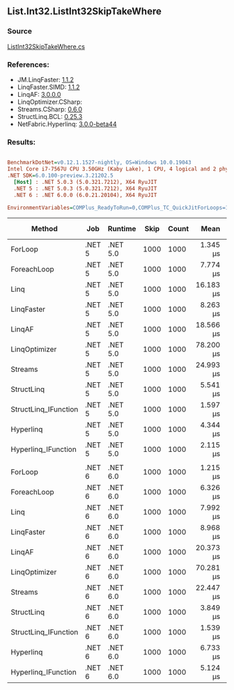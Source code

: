 ﻿## List.Int32.ListInt32SkipTakeWhere

### Source
[ListInt32SkipTakeWhere.cs](../LinqBenchmarks/List/Int32/ListInt32SkipTakeWhere.cs)

### References:
- JM.LinqFaster: [1.1.2](https://www.nuget.org/packages/JM.LinqFaster/1.1.2)
- LinqFaster.SIMD: [1.1.2](https://www.nuget.org/packages/LinqFaster.SIMD/1.0.3)
- LinqAF: [3.0.0.0](https://www.nuget.org/packages/LinqAF/3.0.0.0)
- LinqOptimizer.CSharp: [](https://www.nuget.org/packages/LinqOptimizer.CSharp/)
- Streams.CSharp: [0.6.0](https://www.nuget.org/packages/Streams.CSharp/0.6.0)
- StructLinq.BCL: [0.25.3](https://www.nuget.org/packages/StructLinq.BCL/0.25.3)
- NetFabric.Hyperlinq: [3.0.0-beta44](https://www.nuget.org/packages/NetFabric.Hyperlinq/3.0.0-beta44)

### Results:
``` ini

BenchmarkDotNet=v0.12.1.1527-nightly, OS=Windows 10.0.19043
Intel Core i7-7567U CPU 3.50GHz (Kaby Lake), 1 CPU, 4 logical and 2 physical cores
.NET SDK=6.0.100-preview.3.21202.5
  [Host] : .NET 5.0.3 (5.0.321.7212), X64 RyuJIT
  .NET 5 : .NET 5.0.3 (5.0.321.7212), X64 RyuJIT
  .NET 6 : .NET 6.0.0 (6.0.21.20104), X64 RyuJIT

EnvironmentVariables=COMPlus_ReadyToRun=0,COMPlus_TC_QuickJitForLoops=1,COMPlus_TieredPGO=1  

```
|               Method |    Job |  Runtime | Skip | Count |      Mean |     Error |    StdDev | Ratio | RatioSD |   Gen 0 | Gen 1 | Gen 2 | Allocated |
|--------------------- |------- |--------- |----- |------ |----------:|----------:|----------:|------:|--------:|--------:|------:|------:|----------:|
|              ForLoop | .NET 5 | .NET 5.0 | 1000 |  1000 |  1.345 μs | 0.0082 μs | 0.0077 μs |  1.00 |    0.00 |       - |     - |     - |         - |
|          ForeachLoop | .NET 5 | .NET 5.0 | 1000 |  1000 |  7.774 μs | 0.0522 μs | 0.0488 μs |  5.78 |    0.04 |  0.0153 |     - |     - |      40 B |
|                 Linq | .NET 5 | .NET 5.0 | 1000 |  1000 | 16.183 μs | 0.0664 μs | 0.0588 μs | 12.02 |    0.10 |  0.0610 |     - |     - |     152 B |
|           LinqFaster | .NET 5 | .NET 5.0 | 1000 |  1000 |  8.263 μs | 0.0691 μs | 0.0539 μs |  6.14 |    0.04 |  5.9204 |     - |     - |  12,416 B |
|               LinqAF | .NET 5 | .NET 5.0 | 1000 |  1000 | 18.566 μs | 0.0615 μs | 0.0545 μs | 13.80 |    0.07 |       - |     - |     - |         - |
|        LinqOptimizer | .NET 5 | .NET 5.0 | 1000 |  1000 | 78.200 μs | 0.2970 μs | 0.2633 μs | 58.11 |    0.37 | 16.7236 |     - |     - |  35,120 B |
|              Streams | .NET 5 | .NET 5.0 | 1000 |  1000 | 24.993 μs | 0.1691 μs | 0.1412 μs | 18.57 |    0.13 |  0.4272 |     - |     - |     936 B |
|           StructLinq | .NET 5 | .NET 5.0 | 1000 |  1000 |  5.541 μs | 0.0283 μs | 0.0251 μs |  4.12 |    0.03 |  0.0458 |     - |     - |      96 B |
| StructLinq_IFunction | .NET 5 | .NET 5.0 | 1000 |  1000 |  1.597 μs | 0.0085 μs | 0.0080 μs |  1.19 |    0.01 |       - |     - |     - |         - |
|            Hyperlinq | .NET 5 | .NET 5.0 | 1000 |  1000 |  4.344 μs | 0.0286 μs | 0.0254 μs |  3.23 |    0.02 |       - |     - |     - |         - |
|  Hyperlinq_IFunction | .NET 5 | .NET 5.0 | 1000 |  1000 |  2.115 μs | 0.0135 μs | 0.0113 μs |  1.57 |    0.01 |       - |     - |     - |         - |
|                      |        |          |      |       |           |           |           |       |         |         |       |       |           |
|              ForLoop | .NET 6 | .NET 6.0 | 1000 |  1000 |  1.215 μs | 0.0096 μs | 0.0085 μs |  1.00 |    0.00 |       - |     - |     - |         - |
|          ForeachLoop | .NET 6 | .NET 6.0 | 1000 |  1000 |  6.326 μs | 0.0254 μs | 0.0238 μs |  5.21 |    0.04 |  0.0153 |     - |     - |      40 B |
|                 Linq | .NET 6 | .NET 6.0 | 1000 |  1000 |  7.992 μs | 0.0546 μs | 0.0484 μs |  6.58 |    0.06 |  0.0610 |     - |     - |     152 B |
|           LinqFaster | .NET 6 | .NET 6.0 | 1000 |  1000 |  8.968 μs | 0.0679 μs | 0.0601 μs |  7.38 |    0.06 |  5.9204 |     - |     - |  12,416 B |
|               LinqAF | .NET 6 | .NET 6.0 | 1000 |  1000 | 20.373 μs | 0.0854 μs | 0.0799 μs | 16.76 |    0.14 |       - |     - |     - |         - |
|        LinqOptimizer | .NET 6 | .NET 6.0 | 1000 |  1000 | 70.281 μs | 0.4102 μs | 0.3837 μs | 57.86 |    0.58 | 16.4795 |     - |     - |  34,678 B |
|              Streams | .NET 6 | .NET 6.0 | 1000 |  1000 | 22.447 μs | 0.1117 μs | 0.0932 μs | 18.46 |    0.17 |  0.4272 |     - |     - |     936 B |
|           StructLinq | .NET 6 | .NET 6.0 | 1000 |  1000 |  3.849 μs | 0.0274 μs | 0.0229 μs |  3.17 |    0.03 |  0.0458 |     - |     - |      96 B |
| StructLinq_IFunction | .NET 6 | .NET 6.0 | 1000 |  1000 |  1.539 μs | 0.0136 μs | 0.0128 μs |  1.27 |    0.01 |       - |     - |     - |         - |
|            Hyperlinq | .NET 6 | .NET 6.0 | 1000 |  1000 |  6.733 μs | 0.0149 μs | 0.0132 μs |  5.54 |    0.04 |       - |     - |     - |         - |
|  Hyperlinq_IFunction | .NET 6 | .NET 6.0 | 1000 |  1000 |  5.124 μs | 0.0167 μs | 0.0148 μs |  4.22 |    0.04 |       - |     - |     - |         - |
